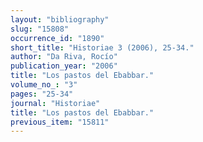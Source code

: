 ```yaml
---
layout: "bibliography"
slug: "15808"
occurrence_id: "1890"
short_title: "Historiae 3 (2006), 25-34."
author: "Da Riva, Rocío"
publication_year: "2006"
title: "Los pastos del Ebabbar."
volume_no_: "3"
pages: "25-34"
journal: "Historiae"
title: "Los pastos del Ebabbar."
previous_item: "15811"
---
```

